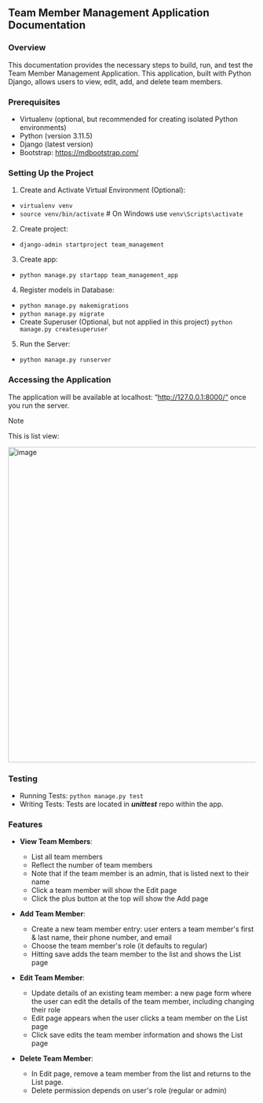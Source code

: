 ## Team Member Management Application Documentation
### Overview
This documentation provides the necessary steps to build, run, and test the Team Member Management Application. This application, built with Python Django, allows users to view, edit, add, and delete team members.

### Prerequisites
- Virtualenv (optional, but recommended for creating isolated Python environments)
- Python (version 3.11.5)
- Django (latest version)
- Bootstrap: https://mdbootstrap.com/

### Setting Up the Project
1. Create and Activate Virtual Environment (Optional):
- ```virtualenv venv```
- ```source venv/bin/activate```  # On Windows use `venv\Scripts\activate`

2. Create project:
- ```django-admin startproject team_management```

3. Create app:
- ```python manage.py startapp team_management_app```

4. Register models in Database:
- ```python manage.py makemigrations```
- ```python manage.py migrate```
- Create Superuser (Optional, but not applied in this project)
```python manage.py createsuperuser```

5. Run the Server:
- ```python manage.py runserver```

### Accessing the Application
The application will be available at localhost: “http://127.0.0.1:8000/“ once you run the server.
> [!NOTE]
> This is list view:
<img width="641" alt="image" src="https://github.com/luckyjin7/python-django-workforce-wizard-app/assets/54943321/52e8cfa1-ef4d-4a2c-8bab-ac4f57c86caa">

### Testing
- Running Tests: ```python manage.py test```
- Writing Tests: Tests are located in ***unittest*** repo within the app.

### Features
- **View Team Members**: 
  - List all team members
  - Reflect the number of team members
  - Note that if the team member is an admin, that is listed next to their name
  - Click a team member will show the Edit page
  - Click the plus button at the top will show the Add page
 
- **Add Team Member**:
  - Create a new team member entry: user enters a team member's first & last name, their phone number, and email
  - Choose the team member's role (it defaults to regular)
  - Hitting save adds the team member to the list and shows the List page
 
- **Edit Team Member**:
  - Update details of an existing team member: a new page form where the user can edit the details of the team member, including changing their role
  - Edit page appears when the user clicks a team member on the List page
  - Click save edits the team member information and shows the List page
 
- **Delete Team Member**:
  - In Edit page, remove a team member from the list and returns to the List page.
  - Delete permission depends on user's role (regular or admin)
